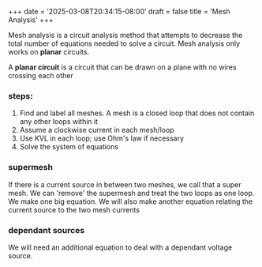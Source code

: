 +++
date = '2025-03-08T20:34:15-08:00'
draft = false
title = 'Mesh Analysis'
+++

Mesh analysis is a circuit analysis method that attempts to decrease the total number of equations needed to solve a 
circuit. Mesh analysis only works on **planar** circuits. 

A **planar circuit** is a circuit that can be drawn on a plane with no wires crossing each other

### steps:
1) Find and label all meshes. A mesh is a closed loop that does not contain any other loops within it
2) Assume a clockwise current in each mesh/loop
3) Use KVL in each loop; use Ohm's law if necessary
4) Solve the system of equations

### supermesh
If there is a current source in between two meshes, we call that a super mesh. We can 'remove' the supermesh and treat 
the two loops as one loop. We make one big equation. We will also make another equation relating the current source to
the two mesh currents

### dependant sources
We will need an additional equation to deal with a dependant voltage source.
